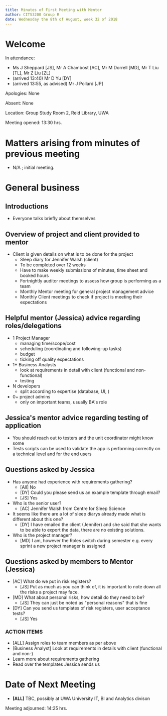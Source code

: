 ```yaml
---
title: Minutes of First Meeting with Mentor
author: CITS3200 Group R
date: Wednesday the 8th of August, week 32 of 2018
---
```


# Welcome

In attendance: 

- Ms J Sheppard [JS], Mr A Chambost [AC], Mr M Dorrell [MD], Mr T Liu [TL], Mr Z Liu [ZL]
- (arrived 13:40) Mr D Yu [DY]
- (arrived 13:55, as advised) Mr J Pollard [JP]

Apologies: None

Absent: None

Location: Group Study Room 2, Reid Library, UWA

Meeting opened: 13:30 hrs. 

# Matters arising from minutes of previous meeting

- N/A ; initial meeting.

# General business

## Introductions
- Everyone talks briefly about themselves

## Overview of project and client provided to mentor
- Client is given details on what is to be done for the project
  - Sleep diary for Jennifer Walsh (client)
  - To be completed over 12 weeks
  - Have to make weekly submissions of minutes, time sheet and booked hours
  - Fortnightly auditor meetings to assess how group is performing as a team
  - Monthly Mentor meeting for general project management advice
  - Monthly Client meetings to check if project is meeting their expectations
  
## Helpful mentor (Jessica) advice regarding roles/delegations
- 1 Project Manager
  - managing time/scope/cost
  - scheduling (coordinating and following-up tasks)
  - budget
  - ticking off quality expectations
- 1+ Business Analysts
  - look at requirements in detail with client (functional and non-functional)
  - testing
- N developers
  - split according to expertise (database, UI, )
- 0+ project admins 
  - only on important teams, usually BA's role

## Jessica's mentor advice regarding testing of application
- You should reach out to testers and the unit coordinator might know some
- Tests scripts can be used to validate the app is performing correctly on a technical level and for the end users

## Questions asked by Jessica
- Has anyone had experience with requirements gathering?
  - [All]  No
  - [DY] Could you please send us an example template through email?
  - [JS] Yes
- Who is the senior user?
  - [AC] Jennifer Walsh from Centre for Sleep Science
- It seems like there are a lot of sleep diarys already made what is different about this one?
  - [DY] I have emailed the client (Jennifer) and she said that she wants to be able to export the data, there are no existing solutions.
- Who is the project manager?
  - [MD] I am, however the Roles switch during semester e.g. every sprint a new project manager is assigned

## Questions asked by members to Mentor (Jessica)
- [AC] What do we put in risk registers?
  - [JS] Put as much as you can think of, it is important to note down all the risks a project may face.
- [MD] What about personal risks, how detail do they need to be?
  - [JS] They can just be noted as "personal reasons" that is fine
- [DY] Can you send us templates of risk registers, user acceptance tests?
  - [JS] Yes

### ACTION ITEMS

- [ALL] Assign roles to team members as per above
- [Business Analyst] Look at requirements in details with client (functional and non-)
- Learn more about requirements gathering
- Read over the templates Jessica sends us

# Date of Next Meeting

- **[ALL]** TBC, possibly at UWA University IT, BI and Analytics divison


Meeting adjourned: 14:25 hrs. 